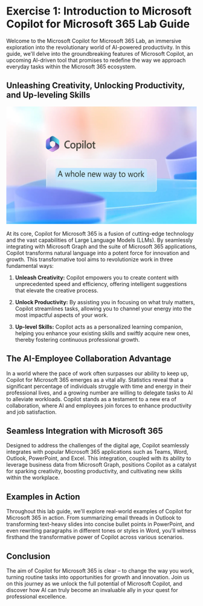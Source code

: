 # Exercise 1: Introduction to Microsoft Copilot for Microsoft 365 Lab Guide

Welcome to the Microsoft Copilot for Microsoft 365 Lab, an immersive exploration into the revolutionary world of AI-powered productivity. In this guide, we'll delve into the groundbreaking features of Microsoft Copilot, an upcoming AI-driven tool that promises to redefine the way we approach everyday tasks within the Microsoft 365 ecosystem.

## Unleashing Creativity, Unlocking Productivity, and Up-leveling Skills

![](../labguide/media/intro1.1.png)

At its core, Copilot for Microsoft 365 is a fusion of cutting-edge technology and the vast capabilities of Large Language Models (LLMs). By seamlessly integrating with Microsoft Graph and the suite of Microsoft 365 applications, Copilot transforms natural language into a potent force for innovation and growth. This transformative tool aims to revolutionize work in three fundamental ways:

1. **Unleash Creativity:** Copilot empowers you to create content with unprecedented speed and efficiency, offering intelligent suggestions that elevate the creative process.

2. **Unlock Productivity:** By assisting you in focusing on what truly matters, Copilot streamlines tasks, allowing you to channel your energy into the most impactful aspects of your work.

3. **Up-level Skills:** Copilot acts as a personalized learning companion, helping you enhance your existing skills and swiftly acquire new ones, thereby fostering continuous professional growth.

## The AI-Employee Collaboration Advantage

In a world where the pace of work often surpasses our ability to keep up, Copilot for Microsoft 365 emerges as a vital ally. Statistics reveal that a significant percentage of individuals struggle with time and energy in their professional lives, and a growing number are willing to delegate tasks to AI to alleviate workloads. Copilot stands as a testament to a new era of collaboration, where AI and employees join forces to enhance productivity and job satisfaction.

## Seamless Integration with Microsoft 365

Designed to address the challenges of the digital age, Copilot seamlessly integrates with popular Microsoft 365 applications such as Teams, Word, Outlook, PowerPoint, and Excel. This integration, coupled with its ability to leverage business data from Microsoft Graph, positions Copilot as a catalyst for sparking creativity, boosting productivity, and cultivating new skills within the workplace.

## Examples in Action

Throughout this lab guide, we'll explore real-world examples of Copilot for Microsoft 365 in action. From summarizing email threads in Outlook to transforming text-heavy slides into concise bullet points in PowerPoint, and even rewriting paragraphs in different tones or styles in Word, you'll witness firsthand the transformative power of Copilot across various scenarios.

## Conclusion

The aim of Copilot for Microsoft 365 is clear – to change the way you work, turning routine tasks into opportunities for growth and innovation. Join us on this journey as we unlock the full potential of Microsoft Copilot, and discover how AI can truly become an invaluable ally in your quest for professional excellence. 